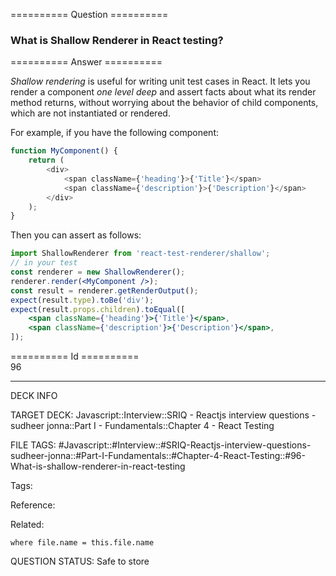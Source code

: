 ========== Question ==========  

### What is Shallow Renderer in React testing?  

========== Answer ==========  

_Shallow rendering_ is useful for writing unit test cases in React. It lets you
render a component _one level deep_ and assert facts about what its render
method returns, without worrying about the behavior of child components, which
are not instantiated or rendered.

For example, if you have the following component:

```javascript
function MyComponent() {
    return (
        <div>
            <span className={'heading'}>{'Title'}</span>
            <span className={'description'}>{'Description'}</span>
        </div>
    );
}
```

Then you can assert as follows:

```jsx
import ShallowRenderer from 'react-test-renderer/shallow';
// in your test
const renderer = new ShallowRenderer();
renderer.render(<MyComponent />);
const result = renderer.getRenderOutput();
expect(result.type).toBe('div');
expect(result.props.children).toEqual([
    <span className={'heading'}>{'Title'}</span>,
    <span className={'description'}>{'Description'}</span>,
]);
```

========== Id ==========  
96

---

DECK INFO

TARGET DECK: Javascript::Interview::SRIQ - Reactjs interview questions - sudheer jonna::Part I - Fundamentals::Chapter 4 - React Testing

FILE TAGS: #Javascript::#Interview::#SRIQ-Reactjs-interview-questions-sudheer-jonna::#Part-I-Fundamentals::#Chapter-4-React-Testing::#96-What-is-shallow-renderer-in-react-testing

Tags:

Reference:

Related:

```dataview
where file.name = this.file.name
```
QUESTION STATUS: Safe to store
